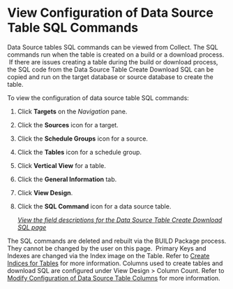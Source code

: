 # View Configuration of Data Source Table SQL Commands

Data Source tables SQL commands can be viewed from Collect. The SQL
commands run when the table is created on a build or a download process.
 If there are issues creating a table during the build or download
process, the SQL code from the Data Source Table Create Download SQL can
be copied and run on the target database or source database to create
the table.

To view the configuration of data source table SQL commands:

1.  Click <span style="font-weight: bold;">Targets</span> on the
    <span style="font-style: italic;">Navigation</span> pane.

2.  Click the <span style="font-weight: bold;">Sources</span> icon for a
    target.

3.  Click the <span style="font-weight: bold;">Schedule Groups</span>
    icon for a source.

4.  Click the <span style="font-weight: bold;">Tables</span> icon for a
    schedule group.

5.  Click <span style="font-weight: bold;">Vertical View</span> for a
    table.

6.  Click the <span style="font-weight: bold;">General
    Information</span> tab.

7.  Click <span style="font-weight: bold;">View Design</span>.

8.  Click the <span style="font-weight: bold;">SQL Command</span> icon
    for a data source table.
    
    *[View the field descriptions for the Data Source Table Create
    Download SQL
    page](../Page_Desc/Data_Source_Table_Create_Download_SQL_H.htm)*

The SQL commands are deleted and rebuilt via the BUILD Package process.
They cannot be changed by the user on this page.  Primary Keys and
Indexes are changed via the Index image on the Table. Refer to [Create
Indices for
Tables](Add_Rules_and_Indices_to_Tables.htm#Create_Indices_for_Tables)
for more information. Columns used to create tables and download SQL are
configured under View Design \> Column Count. Refer to [Modify
Configuration of Data Source Table
Columns](Modify_Configuration_of_Data_Source_Table_Columns.htm) for more
information.

